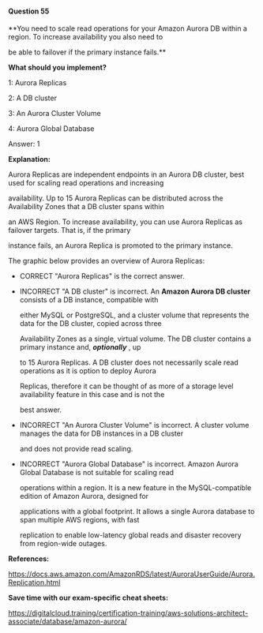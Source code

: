 #### Question  55


**You need to scale read operations for your Amazon Aurora DB within a region. To increase availability you also need to

be able to failover if the primary instance fails.**


**What should you implement?**


1: Aurora Replicas


2: A DB cluster


3: An Aurora Cluster Volume


4: Aurora Global Database


Answer: 1


**Explanation:**


Aurora Replicas are independent endpoints in an Aurora DB cluster, best used for scaling read operations and increasing

availability. Up to 15 Aurora Replicas can be distributed across the Availability Zones that a DB cluster spans within

an AWS Region. To increase availability, you can use Aurora Replicas as failover targets. That is, if the primary

instance fails, an Aurora Replica is promoted to the primary instance.


The graphic below provides an overview of Aurora Replicas:


- CORRECT "Aurora Replicas" is the correct answer.


- INCORRECT "A DB cluster" is incorrect. An **Amazon Aurora DB cluster** consists of a DB instance, compatible with

  either MySQL or PostgreSQL, and a cluster volume that represents the data for the DB cluster, copied across three

  Availability Zones as a single, virtual volume. The DB cluster contains a primary instance and, **_optionally_** , up

  to 15 Aurora Replicas. A DB cluster does not necessarily scale read operations as it is option to deploy Aurora

  Replicas, therefore it can be thought of as more of a storage level availability feature in this case and is not the

  best answer.


- INCORRECT "An Aurora Cluster Volume" is incorrect. A cluster volume manages the data for DB instances in a DB cluster

  and does not provide read scaling.


- INCORRECT "Aurora Global Database" is incorrect. Amazon Aurora Global Database is not suitable for scaling read

  operations within a region. It is a new feature in the MySQL-compatible edition of Amazon Aurora, designed for

  applications with a global footprint. It allows a single Aurora database to span multiple AWS regions, with fast

  replication to enable low-latency global reads and disaster recovery from region-wide outages.


**References:**


https://docs.aws.amazon.com/AmazonRDS/latest/AuroraUserGuide/Aurora.Replication.html


**Save time with our exam-specific cheat sheets:**


https://digitalcloud.training/certification-training/aws-solutions-architect-associate/database/amazon-aurora/

